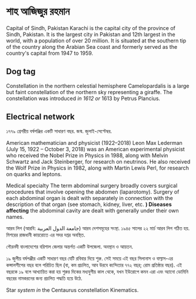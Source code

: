 # শাহ আজিজুর রহমান

Capital of Sindh, Pakistan
Karachi is the capital city of the province of Sindh, Pakistan. It is the largest city in Pakistan and 12th largest in the world, with a population of over 20 million. It is situated at the southern tip of the country along the Arabian Sea coast and formerly served as the country's capital from 1947 to 1959.

## Dog tag

Constellation in the northern celestial hemisphere
Camelopardalis is a large but faint constellation of the northern sky representing a giraffe. The constellation was introduced *in 1612 or* 1613 by Petrus Plancius.

## Electrical network

১৭৭৯ গ্রেগরীয় বর্ষপঞ্জির একটি সাধারণ বছর. জন্ম. জুলাই-সেপ্টেম্বর.

American mathematician and physicist (1922–2018)
Leon Max Lederman (July 15, 1922 – October 3, 2018) was an American experimental physicist who received the Nobel Prize in Physics in 1988, along with Melvin Schwartz and Jack Steinberger, for research on neutrinos. He also received the Wolf Prize in Physics in 1982, along with Martin Lewis Perl, for research on quarks and leptons.

Medical specialty
The term abdominal surgery broadly covers surgical procedures that involve opening the abdomen (laparotomy). Surgery of each abdominal organ is dealt with separately in connection with the description of that organ (see stomach, kidney, liver, etc. **) Diseases affecting** the abdominal cavity are dealt with generally under their own names.

আরব লিগ (আরবি: جامعة الدول العربية) আরব দেশসমূহের সংস্থা. ১৯৪৫ সালের ২২ মার্চ আরব লিগ গঠিত হয়. মিশরের রাজধানী কায়রোতে এর সদর দপ্তর অবস্থিত.

গৌরনদী বাংলাদেশের বরিশাল জেলার অন্তর্গত একটি উপজেলা. অবস্থান ও আয়তন.

১৯ জুলীয় বর্ষপঞ্জীর একটি সাধারণ বছর যেটি রবিবার দিয়ে শুরু. সেই সময়ে এই বছর সিলানাস ও বাল্বাস-এর কন্সালশীপের বছর বলে পরিচিত ছিল (বা, কম প্রচলিত, আব উরবে ক্যন্দিতার ৭৭২ বছর; রোম প্রতিষ্ঠার বছর). এই বছরকে ১৯ বলে আখ্যায়িত করা হয় শুরুর দিকের মধ্যযুগীয় কাল থেকে, যখন ইউরোপে কমন এরা এবং অ্যানো ডোমিনি বছরের নামকরনের জন্য প্রচলিত পদ্ধতি হয়ে উঠে.

Star *system in* the Centaurus constellation
Kinematics.

